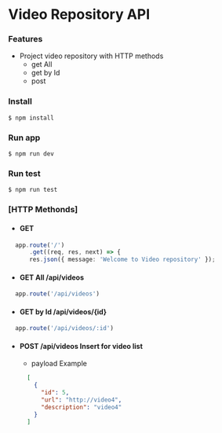 # Video Repository API

### Features
- Project video repository with HTTP methods
  - get All
  - get by Id
  - post

### Install

`$ npm install`

### Run app
`$ npm run dev`

### Run test
`$ npm run test`

### [HTTP Methonds]

- #### GET
``` ts
  app.route('/')
      .get((req, res, next) => {
      res.json({ message: 'Welcome to Video repository' });
```
- #### GET All /api/videos
``` ts
  app.route('/api/videos')
```
- #### GET by Id /api/videos/{id}
``` ts
  app.route('/api/videos/:id')
```
- #### POST /api/videos Insert for video list
  - payload Example
  ``` json
    [
      {
        "id": 5,
        "url": "http://video4",
        "description": "video4"
      }
    ]
  ```
